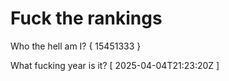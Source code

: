 # Fuck the rankings

Who the hell am I?
{ 15451333 }

What fucking year is it?
[ 2025-04-04T21:23:20Z ]
